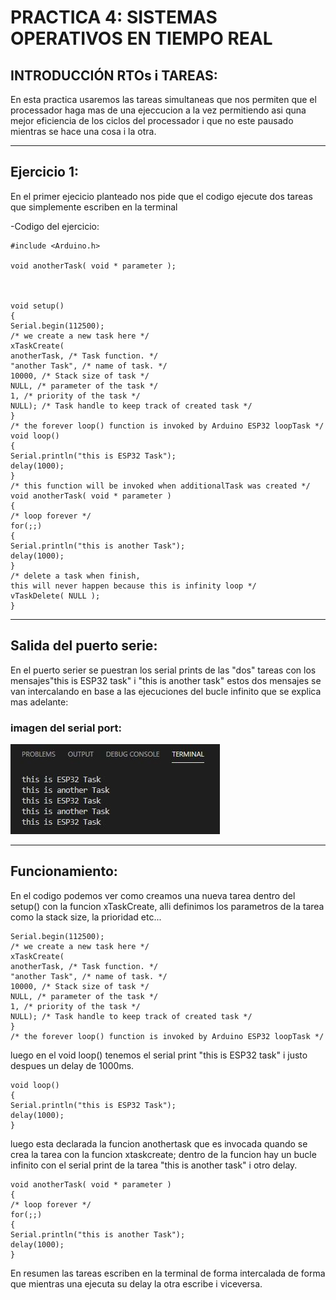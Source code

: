 # PRACTICA 4: SISTEMAS OPERATIVOS EN TIEMPO REAL
## INTRODUCCIÓN RTOs i TAREAS:
En esta practica usaremos las tareas simultaneas que nos permiten que el processador haga mas de una ejeccucion a la vez permitiendo asi quna mejor eficiencia de los ciclos del processador i que no este pausado mientras se hace una cosa i la otra.

___

## Ejercicio 1:
En el primer ejecicio planteado nos pide que el codigo ejecute dos tareas que simplemente escriben en la terminal

-Codigo del ejercicio:
```
#include <Arduino.h>

void anotherTask( void * parameter );



void setup()
{
Serial.begin(112500);
/* we create a new task here */
xTaskCreate(
anotherTask, /* Task function. */
"another Task", /* name of task. */
10000, /* Stack size of task */
NULL, /* parameter of the task */
1, /* priority of the task */
NULL); /* Task handle to keep track of created task */
}
/* the forever loop() function is invoked by Arduino ESP32 loopTask */
void loop()
{
Serial.println("this is ESP32 Task");
delay(1000);
}
/* this function will be invoked when additionalTask was created */
void anotherTask( void * parameter )
{
/* loop forever */
for(;;)
{
Serial.println("this is another Task");
delay(1000);
}
/* delete a task when finish,
this will never happen because this is infinity loop */
vTaskDelete( NULL );
}
```
----
## Salida del puerto serie:
En el puerto serier se puestran los serial prints de las "dos" tareas con los mensajes"this is ESP32 task" i "this is another task" estos dos mensajes se van intercalando en base a las ejecuciones del bucle infinito que se explica mas adelante:

### imagen del serial port:
![](pantalla.jpg)

----
## Funcionamiento:
En el codigo podemos ver como creamos una nueva tarea dentro del setup() con la funcion xTaskCreate, alli definimos los parametros de la tarea como la stack size, la prioridad
etc...

```
Serial.begin(112500);
/* we create a new task here */
xTaskCreate(
anotherTask, /* Task function. */
"another Task", /* name of task. */
10000, /* Stack size of task */
NULL, /* parameter of the task */
1, /* priority of the task */
NULL); /* Task handle to keep track of created task */
}
/* the forever loop() function is invoked by Arduino ESP32 loopTask */

```

luego en el void loop() tenemos el serial print "this is ESP32 task" i justo despues un delay de 1000ms.

```
void loop()
{
Serial.println("this is ESP32 Task");
delay(1000);
}
```

luego esta declarada la funcion anothertask que es invocada quando se crea la tarea con la funcion xtaskcreate; dentro de la funcion hay un bucle infinito con el serial print de la tarea "this is another task" i otro delay.
```
void anotherTask( void * parameter )
{
/* loop forever */
for(;;)
{
Serial.println("this is another Task");
delay(1000);
}
```

En resumen las tareas escriben en la terminal de forma intercalada de forma que mientras una ejecuta su delay la otra escribe i viceversa. 







